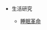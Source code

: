 <!--
 * @Description: 人文研究目录
 * @Date: 2020-01-08 11:51:56
 * @LastEditors  : 关耳听风
 * @LastEditTime : 2020-01-09 16:37:05
 -->

* 生活研究

	- [睡眠革命](人文研究/睡眠革命.md)
